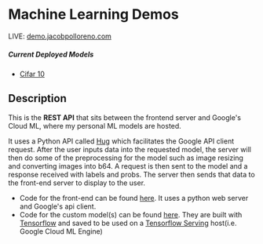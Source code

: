 # Machine Learning Demos
LIVE: [demo.jacobpolloreno.com](https://demo.jacobpolloreno.com)

##### Current Deployed Models
* [Cifar 10](https://demo.jacobpolloreno.com/cifar)

## Description
This is the **REST API** that sits between the frontend server and Google's Cloud ML, where my personal ML models are hosted.

It uses a Python API called [Hug](https://github.com/timothycrosley/hug) which facilitates the Google API client request. After the user inputs data into the requested model, the server will then do some of the preprocessing for the model such as image resizing and converting images into b64. A request is then sent to the model and a response received with labels and probs. The server then sends that data to the front-end server to display to the user.

* Code for the front-end can be found [here](https://github.com/JacobPolloreno/ML_Demos_Showcase). It uses a python web server and Google's api client.
* Code for the custom model(s) can be found [here](https://github.com/JacobPolloreno/Tensorflow_Serving_Models). They are built with [Tensorflow](https://github.com/tensorflow/tensorflow) and saved to be used on a [Tensorflow Serving](https://github.com/tensorflow/serving) host(i.e. Google Cloud ML Engine)